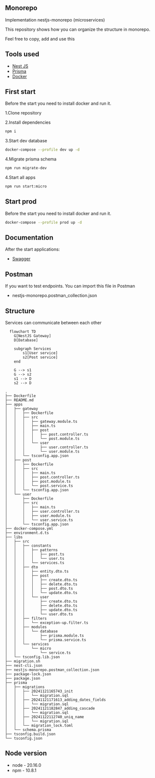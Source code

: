 ## Monorepo

Implementation nestjs-monorepo (microservices)

This repository shows how you can organize the structure in monorepo.

Feel free to copy, add and use this

## Tools used

-  [Nest JS](https://nestjs.com/)
-  [Prisma](https://www.prisma.io/)
-  [Docker](https://www.docker.com/)

## First start

Before the start you need to install docker and run it.

1.Clone repository

2.Install dependencies

```bash
npm i
```

3.Start dev database

```bash
docker-compose --profile dev up -d 
```

4.Migrate prisma schema

```bash
npm run migrate-dev
```

4.Start all apps

```bash
npm run start:micro
```

## Start prod

Before the start you need to install docker and run it.


```bash
docker-compose --profile prod up -d 
```

## Documentation

After the start applications:

-  [Swagger](http://localhost:3000/api-documentation)

## Postman

If you want to test endpoints. You can import this file in Postman

- nestjs-monorepo.postman_collection.json

## Structure

Services can communicate between each other

```mermaid
  flowchart TD
    G[NestJS Gateway]
    D[Database]

    subgraph Services
        s1[User service]
        s2[Post service]
    end

    G --> s1
    G --> s2
    s1 --> D
    s2 --> D
```

```
.
├── Dockerfile
├── README.md
├── apps
│   ├── gateway
│   │   ├── Dockerfile
│   │   ├── src
│   │   │   ├── gateway.module.ts
│   │   │   ├── main.ts
│   │   │   ├── post
│   │   │   │   ├── post.controller.ts
│   │   │   │   └── post.module.ts
│   │   │   └── user
│   │   │       ├── user.controller.ts
│   │   │       └── user.module.ts
│   │   └── tsconfig.app.json
│   ├── post
│   │   ├── Dockerfile
│   │   ├── src
│   │   │   ├── main.ts
│   │   │   ├── post.controller.ts
│   │   │   ├── post.module.ts
│   │   │   └── post.service.ts
│   │   └── tsconfig.app.json
│   └── user
│       ├── Dockerfile
│       ├── src
│       │   ├── main.ts
│       │   ├── user.controller.ts
│       │   ├── user.module.ts
│       │   └── user.service.ts
│       └── tsconfig.app.json
├── docker-compose.yml
├── environment.d.ts
├── libs
│   ├── src
│   │   ├── constants
│   │   │   ├── patterns
│   │   │   │   ├── post.ts
│   │   │   │   └── user.ts
│   │   │   └── services.ts
│   │   ├── dto
│   │   │   ├── entity.dto.ts
│   │   │   ├── post
│   │   │   │   ├── create.dto.ts
│   │   │   │   ├── delete.dto.ts
│   │   │   │   ├── post.dto.ts
│   │   │   │   └── update.dto.ts
│   │   │   └── user
│   │   │       ├── create.dto.ts
│   │   │       ├── delete.dto.ts
│   │   │       ├── update.dto.ts
│   │   │       └── user.dto.ts
│   │   ├── filters
│   │   │   └── exception-up.filter.ts
│   │   ├── modules
│   │   │   └── database
│   │   │       ├── prisma.module.ts
│   │   │       └── prisma.service.ts
│   │   └── services
│   │       └── micro
│   │           └── service.ts
│   └── tsconfig.lib.json
├── migration.sh
├── nest-cli.json
├── nestjs-monorepo.postman_collection.json
├── package-lock.json
├── package.json
├── prisma
│   ├── migrations
│   │   ├── 20241121165743_init
│   │   │   └── migration.sql
│   │   ├── 20241121171613_adding_dates_fields
│   │   │   └── migration.sql
│   │   ├── 20241121182847_adding_cascade
│   │   │   └── migration.sql
│   │   ├── 20241122112740_uniq_name
│   │   │   └── migration.sql
│   │   └── migration_lock.toml
│   └── schema.prisma
├── tsconfig.build.json
└── tsconfig.json

```

## Node version

- node - 20.16.0
- npm - 10.8.1


